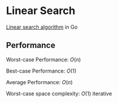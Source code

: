 # Linear Search

[Linear search algorithm](https://en.wikipedia.org/wiki/Linear_search) in Go

## Performance

Worst-case Performance: $O(n)$

Best-case Performance: $O(1)$

Average Performance: $O(n)$

Worst-case space complexity: $O(1)$ iterative
